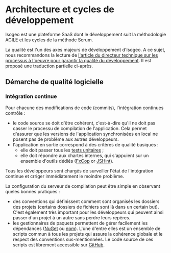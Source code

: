 # Architecture et cycles de développement

Isogeo est une plateforme SaaS dont le développement suit la méthodologie AGILE et les cycles de la méthode Scrum.

La qualité est l'un des axes majeurs de développement d'Isogeo. A ce sujet, nous recommandons la lecture de [l'article du directeur technique sur les processus à l'oeuvre pour garantir la qualité du développement](http://blog.isogeo.com/software-quality-assurance-the-road-to-zero-defects). Il est proposé une traduction partielle ci-après.

## Démarche de qualité logicielle

### Intégration continue
Pour chacune des modifications de code (commits), l'intégration continues contrôle :

* le code source se doit d'être cohérent, c'est-à-dire qu'il ne doit pas casser le processu de compilation de l'application. Cela permet d'assurer que les versions de l'application synchronisées en local ne posent pas de problème aux autres développeurs.
* l'application en sortie correspond à des critères de qualité basiques :
    + elle doit passer tous les [tests unitaires](http://www.extremeprogramming.org/rules/unittests.html) ;
    + elle doit répondre aux chartes internes, qui s'appuient sur un ensemble d'outils dédiés ([FxCop](https://msdn.microsoft.com/en-us/library/bb429476%28v=vs.80%29.aspx) or [JSHint](http://jshint.com/)).

Tous les développeurs sont chargés de surveiller l'état de l'intégration continue et crriger immédiatement le moindre problème.

La configuration du serveur de compilation peut être simple en observant queles bonnes pratiques :

* des conventions qui définissent comment sont organisés les dossiers des projets (certains dossiers de fichiers sont là dans un certain but). C'est également très important pour les développeurs qui peuvent ainsi passer d'un projet à un autre sans perdre leurs repères.
* les gestionnaires de paquets permettent de gérer facilement les dépendances ([NuGet](http://www.nuget.org/) ou [npm](https://www.npmjs.com/)). L'une d'entre elles est un ensemble de scripts commun à tous les projets qui assure la cohérence globale et le respect des conventions sus-mentionnées. Le code source de ces scripts est librement accessible sur [GitHub](https://github.com/isogeo/Isogeo.Build).



